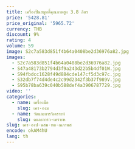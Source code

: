 ```yaml
---
title: เครื่องปั่นสมูทตี้คุณภาพสูง 3.8 ลิตร
price: '5428.81'
price_original: '5965.72'
currency: THB
discount: 9%
rating: 4
volume: 59
image: S2c7a583d851f4b64a0408be2d36976a82.jpg
images:
  - S2c7a583d851f4b64a0408be2d36976a82.jpg
  - S47a48173b2794d3f9a243d22b5b4df01W.jpg
  - S94fbdcc1628f49d884cde147cf5d3c97c.jpg
  - S32db7f74d4de4c2c99d2342f3b37f989V.jpg
  - S95b78ba639c040b588def4a3906787729.jpg
video: ''
categories:
  - name: เครื่องมือ
    slug: เคร-องม
  - name: วัดและการวิเคราะห์
    slug: ดและการว-เคราะห
slug: เคร-องป-นสม-ทต-ณภาพส
encode: okAM4hU
lang: th
---
```

  